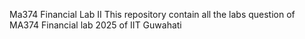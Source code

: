 Ma374 Financial Lab II
This repository contain all the labs question of MA374 Financial lab 2025 of IIT Guwahati
